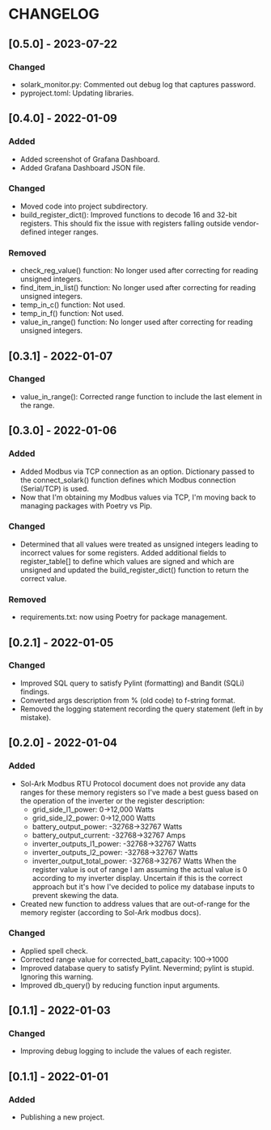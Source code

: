 # CHANGELOG

## [0.5.0] - 2023-07-22
### Changed
- solark_monitor.py: Commented out debug log that captures password.
- pyproject.toml: Updating libraries.


## [0.4.0] - 2022-01-09
### Added
- Added screenshot of Grafana Dashboard.
- Added Grafana Dashboard JSON file.
### Changed
- Moved code into project subdirectory.
- build_register_dict(): Improved functions to decode 16 and 32-bit registers.
  This should fix the issue with registers falling outside vendor-defined
  integer ranges.
### Removed
- check_reg_value() function: No longer used after correcting for reading
  unsigned integers.
- find_item_in_list() function: No longer used after correcting for reading
  unsigned integers.
- temp_in_c() function: Not used.
- temp_in_f() function: Not used.
- value_in_range() function: No longer used after correcting for reading
  unsigned integers.


## [0.3.1] - 2022-01-07
### Changed
- value_in_range(): Corrected range function to include the last element in the
  range.


## [0.3.0] - 2022-01-06
### Added
- Added Modbus via TCP connection as an option.  Dictionary passed to the 
  connect_solark() function defines which Modbus connection (Serial/TCP) is
  used.
- Now that I'm obtaining my Modbus values via TCP, I'm moving back to managing
  packages with Poetry vs Pip.
### Changed
- Determined that all values were treated as unsigned integers leading to
  incorrect values for some registers.  Added additional fields to 
  register_table[] to define which values are signed and which are unsigned and
  updated the build_register_dict() function to return the correct value.
### Removed
- requirements.txt: now using Poetry for package management.


## [0.2.1] - 2022-01-05
### Changed
- Improved SQL query to satisfy Pylint (formatting) and Bandit (SQLi) findings.
- Converted args description from % (old code) to f-string format.
- Removed the logging statement recording the query statement (left in by
  mistake).


## [0.2.0] - 2022-01-04
### Added
- Sol-Ark Modbus RTU Protocol document does not provide any data ranges for
  these memory registers so I've made a best guess based on the operation of the
  inverter or the register description:
  - grid_side_l1_power: 0->12,000 Watts
  - grid_side_l2_power: 0->12,000 Watts
  - battery_output_power: -32768->32767 Watts
  - battery_output_current: -32768->32767 Amps
  - inverter_outputs_l1_power: -32768->32767 Watts
  - inverter_outputs_l2_power: -32768->32767 Watts
  - inverter_output_total_power: -32768->32767 Watts
  When the register value is out of range I am assuming the actual value is 0
  according to my inverter display.  Uncertain if this is the correct approach
  but it's how I've decided to police my database inputs to prevent skewing the
  data.
- Created new function to address values that are out-of-range for the memory
  register (according to Sol-Ark modbus docs).
### Changed
- Applied spell check.
- Corrected range value for corrected_batt_capacity: 100->1000
- Improved database query to satisfy Pylint.  Nevermind; pylint is stupid.
  Ignoring this warning.
- Improved db_query() by reducing function input arguments.


## [0.1.1] - 2022-01-03
### Changed
- Improving debug logging to include the values of each register.


## [0.1.1] - 2022-01-01
### Added
- Publishing a new project.

